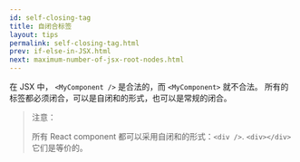 ```yaml
---
id: self-closing-tag
title: 自闭合标签
layout: tips
permalink: self-closing-tag.html
prev: if-else-in-JSX.html
next: maximum-number-of-jsx-root-nodes.html
---
```


在 JSX 中， `<MyComponent />` 是合法的，而 `<MyComponent>` 就不合法。 所有的标签都必须闭合，可以是自闭和的形式，也可以是常规的闭合。

> 注意：
>
> 所有 React component 都可以采用自闭和的形式：`<div />`. `<div></div>` 它们是等价的。
